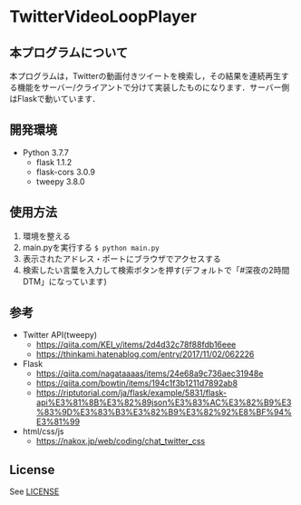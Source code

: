 # TwitterVideoLoopPlayer
## 本プログラムについて
本プログラムは，Twitterの動画付きツイートを検索し，その結果を連続再生する機能をサーバー/クライアントで分けて実装したものになります．サーバー側はFlaskで動いています．

## 開発環境
- Python 3.7.7
    - flask 1.1.2
    - flask-cors 3.0.9
    - tweepy 3.8.0

## 使用方法
1. 環境を整える
2. main.pyを実行する `$ python main.py`
3. 表示されたアドレス・ポートにブラウザでアクセスする
4. 検索したい言葉を入力して検索ボタンを押す(デフォルトで「#深夜の2時間DTM」になっています)

## 参考
- Twitter API(tweepy)
    - https://qiita.com/KEI_y/items/2d4d32c78f88fdb16eee
    - https://thinkami.hatenablog.com/entry/2017/11/02/062226
- Flask
    - https://qiita.com/nagataaaas/items/24e68a9c736aec31948e
    - https://qiita.com/bowtin/items/194c1f3b1211d7892ab8
    - https://riptutorial.com/ja/flask/example/5831/flask-api%E3%81%8B%E3%82%89json%E3%83%AC%E3%82%B9%E3%83%9D%E3%83%B3%E3%82%B9%E3%82%92%E8%BF%94%E3%81%99
- html/css/js
    - https://nakox.jp/web/coding/chat_twitter_css

## License
See [LICENSE](./LINCENSE)